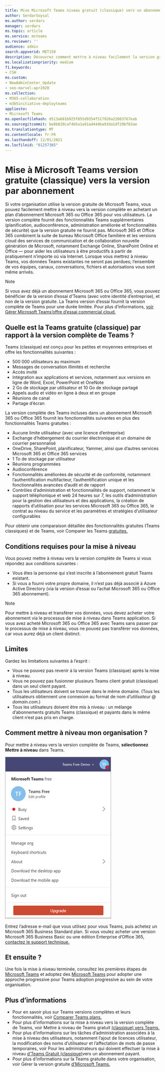 ```yaml
---
title: Mise Microsoft Teams niveau gratuit (classique) vers un abonnement
author: SerdarSoysal
ms.author: serdars
manager: serdars
ms.topic: article
ms.service: msteams
ms.reviewer: ''
audience: admin
search.appverid: MET150
description: Découvrez comment mettre à niveau facilement la version gratuite de Microsoft Teams vers la version complète en achetant un plan d’abonnement Microsoft 365 ou Office 365 pour vos utilisateurs.
ms.localizationpriority: medium
f1.keywords:
- CSH
ms.custom:
- NewAdminCenter_Update
- seo-marvel-apr2020
ms.collection:
- M365-collaboration
- m365initiative-deployteams
appliesto:
- Microsoft Teams
ms.openlocfilehash: d513a681b925f855d9354f517920a22003767eab
ms.sourcegitcommit: be8b820caf4b5a1a91ad444ba93da1df20bf63ae
ms.translationtype: MT
ms.contentlocale: fr-FR
ms.lasthandoff: 12/01/2021
ms.locfileid: "61257385"
---
```

# <a name="upgrade-microsoft-teams-free-classic-to-subscription-version"></a>Mise à Microsoft Teams version gratuite (classique) vers la version par abonnement

Si votre organisation utilise la version gratuite de Microsoft Teams, vous pouvez facilement mettre à niveau vers la version complète en achetant un plan d’abonnement Microsoft 365 ou Office 365 pour vos utilisateurs. La version complète fournit des fonctionnalités Teams supplémentaires (planification, audioconférence, administration améliorée et fonctionnalités de sécurité) que la version gratuite ne fournit pas. Microsoft 365 et Office 365 combinent la suite de bureau Microsoft Office familière et les versions cloud des services de communication et de collaboration nouvelle génération de Microsoft, notamment Exchange Online, SharePoint Online et Office  — pour aider les utilisateurs à être productifs à partir de pratiquement n’importe où via Internet. Lorsque vous mettrez à niveau Teams, vos données Teams existantes ne seront pas perdues; l’ensemble de vos équipes, canaux, conversations, fichiers et autorisations vous sont même arrivés.

> [!NOTE]
> Si vous avez déjà un abonnement Microsoft 365 ou Office 365, vous pouvez bénéficier de la version d’essai d’Teams (avec votre identité d’entreprise), et non de la version gratuite. La Teams version d’essai fournit la version complète de Teams pour une durée limitée. Pour plus d’informations, [voir Gérer Microsoft Teams’offre d’essai commercial cloud.](./teams-exploratory.md)

## <a name="how-does-teams-free-classic-compare-to-the-full-version-of-teams"></a>Quelle est la Teams gratuite (classique) par rapport à la version complète de Teams ?

Teams (classique) est conçu pour les petites et moyennes entreprises et offre les fonctionnalités suivantes :

- 500 000 utilisateurs au maximum
- Messages de conversation illimités et recherche
- Accès invité
- Intégration aux applications et services, notamment aux versions en ligne de Word, Excel, PowerPoint et OneNote
- 2 Go de stockage par utilisateur et 10 Go de stockage partagé
- Appels audio et vidéo en ligne à deux et en groupe
- Réunions de canal
- Partage d’écran

La version complète des Teams incluses dans un abonnement Microsoft 365 ou Office 365 fournit les fonctionnalités suivantes en plus des fonctionnalités Teams gratuites :

- Aucune limite utilisateur (avec une licence d’entreprise)
- Exchange d’hébergement du courrier électronique et un domaine de courrier personnalisé
- OneDrive, SharePoint, planificateur, Yammer, ainsi que d’autres services Microsoft 365 et Office 365 services
- 1 To de stockage par utilisateur
- Réunions programmées
- Audioconférence
- Fonctionnalités améliorées de sécurité et de conformité, notamment l’authentification multifacteur, l’authentification unique et les fonctionnalités avancées d’audit et de rapport
- Contrôles d’administration et fonctionnalités de support, notamment le support téléphonique et web 24 heures sur 7, les outils d’administration pour la gestion des utilisateurs et des applications, la création de rapports d’utilisation pour les services Microsoft 365 ou Office 365, le contrat au niveau du service et les paramètres et stratégies d’utilisateur configurables

Pour obtenir une comparaison détaillée des fonctionnalités gratuites (Teams classiques) et de Teams, voir Comparer les Teams [gratuites.](https://products.office.com/microsoft-teams/free)

## <a name="upgrade-requirements"></a>Conditions requises pour la mise à niveau

Vous pouvez mettre à niveau vers la version complète de Teams si vous répondez aux conditions suivantes :

- Vous êtes la personne qui s’est inscrite à l’abonnement gratuit Teams existant.
- Si vous a fourni votre propre domaine, il n’est pas déjà associé à Azure Active Directory (via la version d’essai ou l’achat Microsoft 365 ou Office 365 abonnement).

> [!NOTE]
> Pour mettre à niveau et transférer vos données, vous devez acheter votre abonnement via le processus de mise à niveau dans Teams application. Si vous avez acheté Microsoft 365 ou Office 365 avec Teams sans passer par le processus de mise à niveau, vous ne pouvez pas transférer vos données, car vous aurez déjà un client distinct.

## <a name="limitations"></a>Limites

Gardez les limitations suivantes à l’esprit :

- Vous ne pouvez pas revenir à la version Teams (classique) après la mise à niveau.
- Vous ne pouvez pas fusionner plusieurs Teams client gratuit (classique) dans un seul client payant.
- Tous les utilisateurs doivent se trouver dans le même domaine. (Tous les utilisateurs obtiennent une connexion au format de nom *d’utilisateur* @ *domain.com*.)
- Tous les utilisateurs doivent être mis à niveau : un mélange d’abonnements gratuits Teams (classique) et payants dans le même client n’est pas pris en charge.

## <a name="how-do-i-upgrade-my-organization"></a>Comment mettre à niveau mon organisation ?

Pour mettre à niveau vers la version complète de Teams, **sélectionnez Mettre à niveau** dans Teams.

![Capture d’écran montrant le bouton Mettre à niveau.](media/teams-freemium-upgrade-image1.png)

Entrez l’adresse e-mail que vous utilisez pour vous Teams, puis achetez un Microsoft 365 Business Standard plan. Si vous voulez acheter une version Microsoft 365 Business Basic ou une édition Enterprise d’Office 365, [contactez le support technique.](https://portal.office.com/support/altusupport.aspx?app=teamsfreeupgrade)

## <a name="whats-next"></a>Et ensuite ?

Une fois la mise à niveau terminée, consultez les premières étapes de [Microsoft Teams](get-started-with-teams-quick-start.md) et adoptez des [Microsoft Teams](adopt-microsoft-teams-landing-page.md) pour adopter une approche progressive pour Teams adoption progressive au sein de votre organisation.

## <a name="more-information"></a>Plus d’informations

- Pour en savoir plus sur Teams versions complètes et leurs fonctionnalités, voir [Comparer Teams plans.](https://products.office.com/microsoft-teams/free)
- Pour plus d’informations sur la mise à niveau vers la version complète de Teams, voir Mettre à niveau de Teams gratuit [(classique) vers Teams.](https://support.office.com/article/Upgrade-from-Teams-free-to-Teams-29475bbd-a34f-4175-9b33-d44430f8ad39)
- Pour plus d’informations sur les tâches d’administration associées à la mise à niveau des utilisateurs, notamment l’ajout de licences utilisateur, la modification des noms d’utilisateur et l’affectation de mots de passe temporaires, voir Pour les administrateurs qui doivent effectuer la mise à niveau [d’Teams Gratuit (classique)](https://support.office.com/article/for-admins-upgrading-from-teams-free-to-a-paid-subscription-75a95e7f-001e-42d0-a787-ae8b992d5a52)vers un abonnement payant.
- Pour plus d’informations sur la Teams gratuite dans votre organisation, voir Gérer la version gratuite [d’Microsoft Teams.](manage-freemium.md)